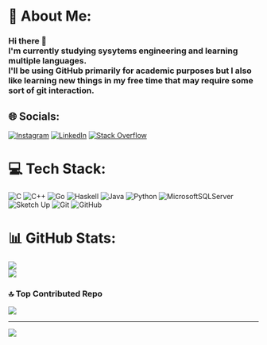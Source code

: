 # 💫 About Me:
### Hi there 👋<br>I'm currently studying sysytems engineering and learning multiple languages.<br>I'll be using GitHub primarily for academic purposes but I also like learning new things in my free time that may require some sort of git interaction.


## 🌐 Socials:
[![Instagram](https://img.shields.io/badge/Instagram-%23E4405F.svg?logo=Instagram&logoColor=white)](https://instagram.com/berty_tb) [![LinkedIn](https://img.shields.io/badge/LinkedIn-%230077B5.svg?logo=linkedin&logoColor=white)](https://linkedin.com/in/tomás-bertella) [![Stack Overflow](https://img.shields.io/badge/-Stackoverflow-FE7A16?logo=stack-overflow&logoColor=white)](https://stackoverflow.com/users/30181376) 

# 💻 Tech Stack:
![C](https://img.shields.io/badge/c-%2300599C.svg?style=for-the-badge&logo=c&logoColor=white) ![C++](https://img.shields.io/badge/c++-%2300599C.svg?style=for-the-badge&logo=c%2B%2B&logoColor=white) ![Go](https://img.shields.io/badge/go-%2300ADD8.svg?style=for-the-badge&logo=go&logoColor=white) ![Haskell](https://img.shields.io/badge/Haskell-5e5086?style=for-the-badge&logo=haskell&logoColor=white) ![Java](https://img.shields.io/badge/java-%23ED8B00.svg?style=for-the-badge&logo=openjdk&logoColor=white) ![Python](https://img.shields.io/badge/python-3670A0?style=for-the-badge&logo=python&logoColor=ffdd54) ![MicrosoftSQLServer](https://img.shields.io/badge/Microsoft%20SQL%20Server-CC2927?style=for-the-badge&logo=microsoft%20sql%20server&logoColor=white) ![Sketch Up](https://img.shields.io/badge/SketchUp-005F9E?style=for-the-badge&logo=sketchup&logoColor=white) ![Git](https://img.shields.io/badge/git-%23F05033.svg?style=for-the-badge&logo=git&logoColor=white) ![GitHub](https://img.shields.io/badge/github-%23121011.svg?style=for-the-badge&logo=github&logoColor=white)
# 📊 GitHub Stats:
![](https://github-readme-stats.vercel.app/api?username=berty-tb&theme=vue-dark&hide_border=false&include_all_commits=true&count_private=true)<br/>
![](https://nirzak-streak-stats.vercel.app/?user=berty-tb&theme=vue-dark&hide_border=false)<br/>

### 🔝 Top Contributed Repo
![](https://github-contributor-stats.vercel.app/api?username=berty-tb&limit=5&theme=vue-dark&combine_all_yearly_contributions=true)

---
[![](https://visitcount.itsvg.in/api?id=berty-tb&icon=0&color=3)](https://visitcount.itsvg.in)

<!-- Proudly created with GPRM ( https://gprm.itsvg.in ) -->
<!--
You can reach me via email at tomasbertella18@gmail.com or by my social media:
- LinkedIn: https://www.linkedin.com/in/tom%C3%A1s-bertella/
- Instagram: https://www.instagram.com/berty_tb/

**berty-tb/berty-tb** is a ✨ _special_ ✨ repository because its `README.md` (this file) appears on your GitHub profile.

Here are some ideas to get you started:

- 🔭 I’m currently working on ...
- 🌱 I’m currently learning ...
- 👯 I’m looking to collaborate on ...
- 🤔 I’m looking for help with ...
- 💬 Ask me about ...
- 📫 How to reach me: ...
- 😄 Pronouns: ...
- ⚡ Fun fact: ...
-->
